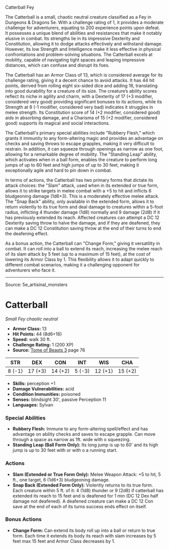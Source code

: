 <MonsterName/>Catterball</MonsterName>
<CreatureType/>Fey</CreatureType>

<summary>The Catterball is a small, chaotic neutral creature classified as a Fey in Dungeons & Dragons 5e. With a challenge rating of 1, it provides a moderate challenge for adventurers, equating to 200 experience points upon defeat. It possesses a unique blend of abilities and resistances that make it notably elusive in combat. Its strengths lie in its impressive Dexterity and Constitution, allowing it to dodge attacks effectively and withstand damage. However, its low Strength and Intelligence make it less effective in physical confrontations and problem-solving situations. The Catterball excels at mobility, capable of navigating tight spaces and leaping impressive distances, which can confuse and disrupt its foes.</summary>

<detail>

The Catterball has an Armor Class of 13, which is considered average for its challenge rating, giving it a decent chance to avoid attacks. It has 44 hit points, derived from rolling eight six-sided dice and adding 16, translating into good durability for a creature of its size. The creature’s ability scores reflect its niche in agility and charm, with a Dexterity of 17 (+3 modifier, considered very good) providing significant bonuses to its actions, while its Strength at 8 (-1 modifier, considered very bad) indicates it struggles in melee strength. Its Constitution score of 14 (+2 modifier, considered good) aids in absorbing damage, and a Charisma of 15 (+2 modifier, considered good) supports its magical and social interactions.

The Catterball's primary special abilities include "Rubbery Flesh," which grants it immunity to any form-altering magic and provides an advantage on checks and saving throws to escape grapples, making it very difficult to restrain. In addition, it can squeeze through openings as narrow as one foot, allowing for a remarkable degree of mobility. The "Standing Leap" ability, which activates when in a ball form, enables the creature to perform long jumps of up to 60 feet and high jumps of up to 30 feet, making it exceptionally agile and hard to pin down in combat.

In terms of actions, the Catterball has two primary forms that dictate its attack choices: the "Slam" attack, used when in its extended or true form, allows it to strike targets in melee combat with a +5 to hit and inflicts 6 bludgeoning damage (1d6+3). This is a moderately effective melee attack. The "Snap Back" ability, only available in the extended form, allows it to return violently to its true form and deal damage to creatures within a 5-foot radius, inflicting 4 thunder damage (1d8) normally and 9 damage (2d8) if it has previously extended its reach. Affected creatures can attempt a DC 12 Dexterity saving throw to halve the damage, and if they are deafened, they can make a DC 12 Constitution saving throw at the end of their turns to end the deafening effect.

As a bonus action, the Catterball can "Change Form," giving it versatility in combat. It can roll into a ball to extend its reach, increasing the melee reach of its slam attack by 5 feet (up to a maximum of 15 feet), at the cost of lowering its Armor Class by 1. This flexibility allows it to adapt quickly to different combat scenarios, making it a challenging opponent for adventurers who face it.</detail>



---

Source: 5e_artisinal_monsters

# Catterball

*Small* *Fey* *chaotic neutral*

- **Armor Class:** 13
- **Hit Points:** 44 (8d6+16)
- **Speed:** walk 30 ft.
- **Challenge Rating:** 1 (200 XP)
- **Source:** [Tome of Beasts 3](https://koboldpress.com/kpstore/product/tome-of-beasts-3-for-5th-edition/) page 76

| STR | DEX | CON | INT | WIS | CHA |
| --- | --- | --- | --- | --- | --- |
| 8 (-1) | 17 (+3) | 14 (+2) | 5 (-3) | 12 (+1) | 15 (+2) |

- **Skills:** perception +1
- **Damage Vulnerabilities:** acid
- **Condition Immunities:** poisoned 
- **Senses:** blindsight 30', passive Perception 11
- **Languages:** Sylvan

### Special Abilities

- **Rubbery Flesh:** Immune to any form-altering spell/effect and has advantage on ability checks and saves to escape grapple. Can move through a space as narrow as 1ft. wide with o squeezing.
- **Standing Leap (Ball Form Only):** Its long jump is up to 60' and its high jump is up to 30 feet with or with o a running start.

### Actions

- **Slam (Extended or True Form Only):** Melee Weapon Attack: +5 to hit, 5 ft., one target, 6 (1d6+3) bludgeoning damage.
- **Snap Back (Extended Form Only):** Violently returns to its true form. Each creature within 5 ft. of it: 4 (1d8) thunder or 9 (2d8) if catterball has extended its reach to 15 feet and is deafened for 1 min (DC 12 Dex half damage not deafened). A deafened creature can make a DC 12 Con save at the end of each of its turns success ends effect on itself.

### Bonus Actions

- **Change Form:** Can extend its body roll up into a ball or return to true form. Each time it extends its body its reach with slam increases by 5 feet max 15 feet and Armor Class decreases by 1.




